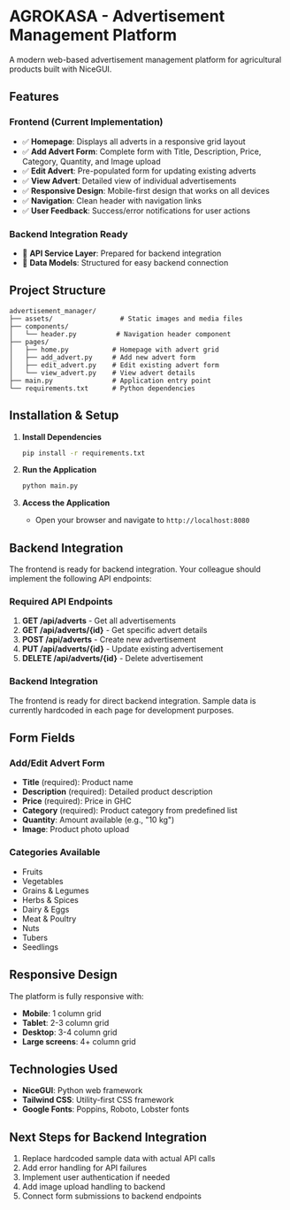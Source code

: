 # AGROKASA - Advertisement Management Platform

A modern web-based advertisement management platform for agricultural products built with NiceGUI.

## Features

### Frontend (Current Implementation)
- ✅ **Homepage**: Displays all adverts in a responsive grid layout
- ✅ **Add Advert Form**: Complete form with Title, Description, Price, Category, Quantity, and Image upload
- ✅ **Edit Advert**: Pre-populated form for updating existing adverts
- ✅ **View Advert**: Detailed view of individual advertisements
- ✅ **Responsive Design**: Mobile-first design that works on all devices
- ✅ **Navigation**: Clean header with navigation links
- ✅ **User Feedback**: Success/error notifications for user actions

### Backend Integration Ready
- 🔄 **API Service Layer**: Prepared for backend integration
- 🔄 **Data Models**: Structured for easy backend connection

## Project Structure

```
advertisement_manager/
├── assets/                 # Static images and media files
├── components/
│   └── header.py          # Navigation header component
├── pages/
│   ├── home.py           # Homepage with advert grid
│   ├── add_advert.py     # Add new advert form
│   ├── edit_advert.py    # Edit existing advert form
│   └── view_advert.py    # View advert details
├── main.py               # Application entry point
└── requirements.txt      # Python dependencies
```

## Installation & Setup

1. **Install Dependencies**
   ```bash
   pip install -r requirements.txt
   ```

2. **Run the Application**
   ```bash
   python main.py
   ```

3. **Access the Application**
   - Open your browser and navigate to `http://localhost:8080`

## Backend Integration

The frontend is ready for backend integration. Your colleague should implement the following API endpoints:

### Required API Endpoints

1. **GET /api/adverts** - Get all advertisements
2. **GET /api/adverts/{id}** - Get specific advert details  
3. **POST /api/adverts** - Create new advertisement
4. **PUT /api/adverts/{id}** - Update existing advertisement
5. **DELETE /api/adverts/{id}** - Delete advertisement

### Backend Integration

The frontend is ready for direct backend integration. Sample data is currently hardcoded in each page for development purposes.

## Form Fields

### Add/Edit Advert Form
- **Title** (required): Product name
- **Description** (required): Detailed product description
- **Price** (required): Price in GHC
- **Category** (required): Product category from predefined list
- **Quantity**: Amount available (e.g., "10 kg")
- **Image**: Product photo upload

### Categories Available
- Fruits
- Vegetables  
- Grains & Legumes
- Herbs & Spices
- Dairy & Eggs
- Meat & Poultry
- Nuts
- Tubers
- Seedlings

## Responsive Design

The platform is fully responsive with:
- **Mobile**: 1 column grid
- **Tablet**: 2-3 column grid  
- **Desktop**: 3-4 column grid
- **Large screens**: 4+ column grid

## Technologies Used

- **NiceGUI**: Python web framework
- **Tailwind CSS**: Utility-first CSS framework
- **Google Fonts**: Poppins, Roboto, Lobster fonts

## Next Steps for Backend Integration

1. Replace hardcoded sample data with actual API calls
2. Add error handling for API failures
3. Implement user authentication if needed
4. Add image upload handling to backend
5. Connect form submissions to backend endpoints
